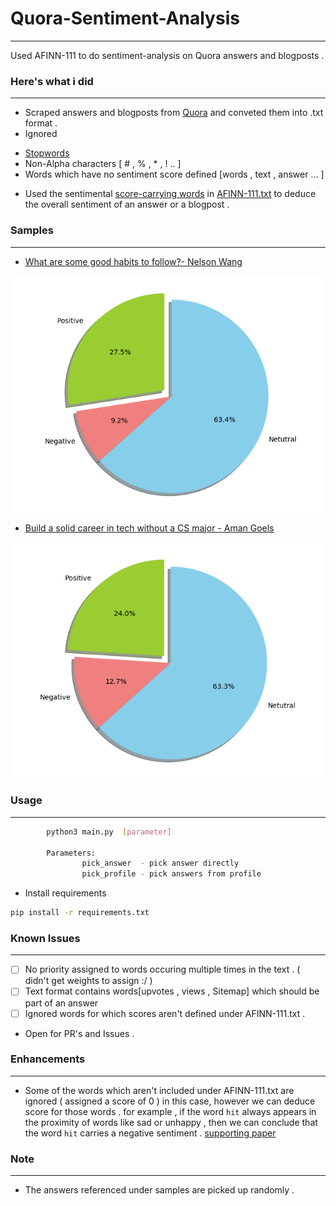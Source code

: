 # Quora-Sentiment-Analysis
------------------------------------------

Used AFINN-111 to do sentiment-analysis on Quora answers and blogposts .

### Here's what i did
------------------------------------------
* Scraped answers and blogposts from [Quora](https://www.quora.com)  and conveted them into .txt format .
* Ignored
 - [Stopwords](https://pythonspot.com/en/nltk-stop-words/)
 - Non-Alpha characters [ # , % , * , ! .. ]
 - Words which have no sentiment score defined [words , text , answer  ... ]
* Used the sentimental [score-carrying words](./about_AFINN.txt) in [AFINN-111.txt](./AFINN-111.txt) to deduce the overall sentiment of an answer or a blogpost .


### Samples
------------------------------------------

* [What are some good habits to follow?- Nelson Wang](https://www.quora.com/What-are-some-good-habits-to-follow)
<img src = "pos.png" >

* [Build a solid career in tech without a CS major - Aman Goels](https://amangoel.quora.com/Build-a-solid-career-in-tech-without-a-CS-major)
<img src = "pos2.png" >

### Usage
------------------------------------------

```bash
        python3 main.py  [parameter]

        Parameters:
                pick_answer  - pick answer directly
                pick_profile - pick answers from profile
```

* Install requirements

```bash
pip install -r requirements.txt
```

### Known Issues
------------------------------------------

- [ ] No priority assigned to words occuring multiple times in the text . ( didn't get weights to assign :/ )     
- [ ] Text format contains words[upvotes , views , Sitemap] which should be part of an answer
- [ ] Ignored words for which scores aren't defined under AFINN-111.txt .

* Open for PR's and Issues .

### Enhancements
------------------------------------------

* Some of the words which aren't included under AFINN-111.txt are ignored ( assigned a score of 0 ) in this case, however we can deduce score for those words . for example , if the word `hit` always appears in the proximity of words like sad or unhappy , then we can conclude that the word `hit` carries a negative sentiment . [supporting paper](http://www.cs.cmu.edu/%7Enasmith/papers/oconnor+balasubramanyan+routledge+smith.icwsm10.pdf)


### Note
------------------------------------------

* The answers referenced under samples are picked up randomly  .
